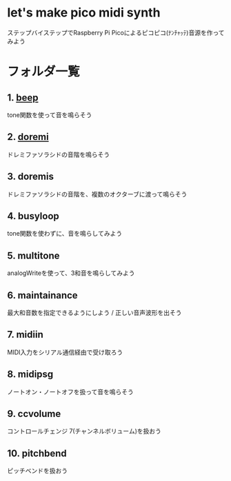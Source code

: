 # let's make pico midi synth
ステップバイステップでRaspberry Pi Picoによるピコピコ(ﾅﾝﾁｬｯﾃ)音源を作ってみよう

# フォルダ一覧
## 1. [beep](1_beep/1_beep.md)
tone関数を使って音を鳴らそう

## 2. [doremi](2_doremi/2_doremi.md)
ドレミファソラシドの音階を鳴らそう

## 3. doremis
ドレミファソラシドの音階を、複数のオクターブに渡って鳴らそう

## 4. busyloop
tone関数を使わずに、音を鳴らしてみよう

## 5. multitone
analogWriteを使って、3和音を鳴らしてみよう

## 6. maintainance
最大和音数を指定できるようにしよう / 正しい音声波形を出そう

## 7. midiin
MIDI入力をシリアル通信経由で受け取ろう

## 8. midipsg
ノートオン・ノートオフを扱って音を鳴らそう

## 9. ccvolume
コントロールチェンジ 7(チャンネルボリューム)を扱おう

## 10. pitchbend
ピッチベンドを扱おう
